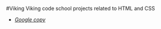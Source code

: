 #Viking
Viking code school projects related to HTML and CSS <br />
- *[Google copy](https://htmlpreview.github.io/?https://github.com/firetimli/Viking/blob/master/CSS/googlepage/google.html)*